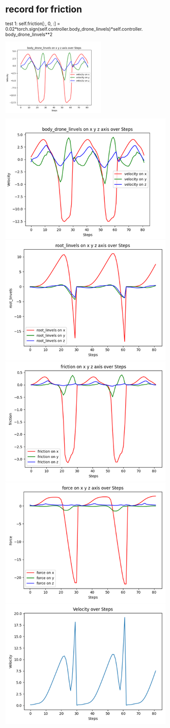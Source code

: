 # record for friction

test 1:
self.friction[:, 0, :] = 0.02*torch.sign(self.controller.body_drone_linvels)*self.controller. body_drone_linvels**2

<img src="https://github.com/zerojuhao/record/blob/main/image/drone_linvel_1.png" alt="Description" width="300px" />


![image](https://github.com/zerojuhao/record/blob/main/image/drone_linvel_1.png)
![image](https://github.com/zerojuhao/record/blob/main/image/linvel_1.png)
![image](https://github.com/zerojuhao/record/blob/main/image/friction_1.png)
![image](https://github.com/zerojuhao/record/blob/main/image/force_1.png)
![image](https://github.com/zerojuhao/record/blob/main/image/velocity_1.png)

